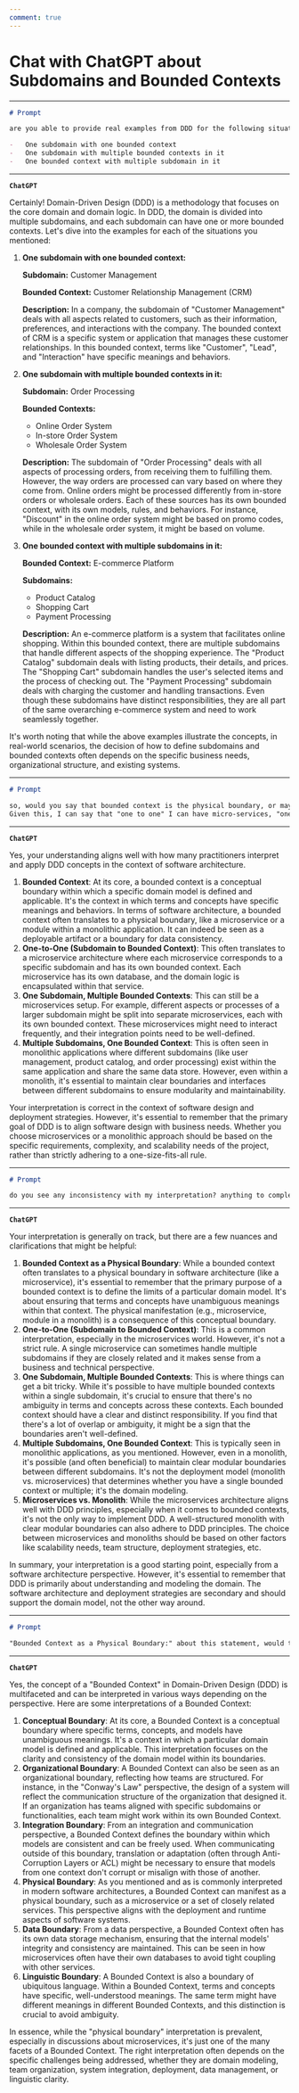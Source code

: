 ```yaml
---
comment: true
---
```


# Chat with ChatGPT about Subdomains and Bounded Contexts

---

```markdown
# Prompt

are you able to provide real examples from DDD for the following situations:

-   One subdomain with one bounded context
-   One subdomain with multiple bounded contexts in it
-   One bounded context with multiple subdomain in it
```

---

**`ChatGPT`**

Certainly! Domain-Driven Design (DDD) is a methodology that focuses on the core domain and domain logic. In DDD, the domain is divided into multiple subdomains, and each subdomain can have one or more bounded contexts. Let's dive into the examples for each of the situations you mentioned:

1. **One subdomain with one bounded context:**

    **Subdomain:** Customer Management

    **Bounded Context:** Customer Relationship Management (CRM)

    **Description:** In a company, the subdomain of "Customer Management" deals with all aspects related to customers, such as their information, preferences, and interactions with the company. The bounded context of CRM is a specific system or application that manages these customer relationships. In this bounded context, terms like "Customer", "Lead", and "Interaction" have specific meanings and behaviors.

2. **One subdomain with multiple bounded contexts in it:**

    **Subdomain:** Order Processing

    **Bounded Contexts:**

    - Online Order System
    - In-store Order System
    - Wholesale Order System

    **Description:** The subdomain of "Order Processing" deals with all aspects of processing orders, from receiving them to fulfilling them. However, the way orders are processed can vary based on where they come from. Online orders might be processed differently from in-store orders or wholesale orders. Each of these sources has its own bounded context, with its own models, rules, and behaviors. For instance, "Discount" in the online order system might be based on promo codes, while in the wholesale order system, it might be based on volume.

3. **One bounded context with multiple subdomains in it:**

    **Bounded Context:** E-commerce Platform

    **Subdomains:**

    - Product Catalog
    - Shopping Cart
    - Payment Processing

    **Description:** An e-commerce platform is a system that facilitates online shopping. Within this bounded context, there are multiple subdomains that handle different aspects of the shopping experience. The "Product Catalog" subdomain deals with listing products, their details, and prices. The "Shopping Cart" subdomain handles the user's selected items and the process of checking out. The "Payment Processing" subdomain deals with charging the customer and handling transactions. Even though these subdomains have distinct responsibilities, they are all part of the same overarching e-commerce system and need to work seamlessly together.

It's worth noting that while the above examples illustrate the concepts, in real-world scenarios, the decision of how to define subdomains and bounded contexts often depends on the specific business needs, organizational structure, and existing systems.

---

```markdown
# Prompt

so, would you say that bounded context is the physical boundary, or maybe the deployable artifact?
Given this, I can say that "one to one" I can have micro-services, "one subdomain multiple bounded context" cound still be micro-services, but "multiple subdomains one bounded context" is a monolith. Does it make sense?
```

---

**`ChatGPT`**

Yes, your understanding aligns well with how many practitioners interpret and apply DDD concepts in the context of software architecture.

1. **Bounded Context**: At its core, a bounded context is a conceptual boundary within which a specific domain model is defined and applicable. It's the context in which terms and concepts have specific meanings and behaviors. In terms of software architecture, a bounded context often translates to a physical boundary, like a microservice or a module within a monolithic application. It can indeed be seen as a deployable artifact or a boundary for data consistency.
2. **One-to-One (Subdomain to Bounded Context)**: This often translates to a microservice architecture where each microservice corresponds to a specific subdomain and has its own bounded context. Each microservice has its own database, and the domain logic is encapsulated within that service.
3. **One Subdomain, Multiple Bounded Contexts**: This can still be a microservices setup. For example, different aspects or processes of a larger subdomain might be split into separate microservices, each with its own bounded context. These microservices might need to interact frequently, and their integration points need to be well-defined.
4. **Multiple Subdomains, One Bounded Context**: This is often seen in monolithic applications where different subdomains (like user management, product catalog, and order processing) exist within the same application and share the same data store. However, even within a monolith, it's essential to maintain clear boundaries and interfaces between different subdomains to ensure modularity and maintainability.

Your interpretation is correct in the context of software design and deployment strategies. However, it's essential to remember that the primary goal of DDD is to align software design with business needs. Whether you choose microservices or a monolithic approach should be based on the specific requirements, complexity, and scalability needs of the project, rather than strictly adhering to a one-size-fits-all rule.

---

```markdown
# Prompt

do you see any inconsistency with my interpretation? anything to complement or say it's wrong?
```

---

**`ChatGPT`**

Your interpretation is generally on track, but there are a few nuances and clarifications that might be helpful:

1. **Bounded Context as a Physical Boundary**: While a bounded context often translates to a physical boundary in software architecture (like a microservice), it's essential to remember that the primary purpose of a bounded context is to define the limits of a particular domain model. It's about ensuring that terms and concepts have unambiguous meanings within that context. The physical manifestation (e.g., microservice, module in a monolith) is a consequence of this conceptual boundary.
2. **One-to-One (Subdomain to Bounded Context)**: This is a common interpretation, especially in the microservices world. However, it's not a strict rule. A single microservice can sometimes handle multiple subdomains if they are closely related and it makes sense from a business and technical perspective.
3. **One Subdomain, Multiple Bounded Contexts**: This is where things can get a bit tricky. While it's possible to have multiple bounded contexts within a single subdomain, it's crucial to ensure that there's no ambiguity in terms and concepts across these contexts. Each bounded context should have a clear and distinct responsibility. If you find that there's a lot of overlap or ambiguity, it might be a sign that the boundaries aren't well-defined.
4. **Multiple Subdomains, One Bounded Context**: This is typically seen in monolithic applications, as you mentioned. However, even in a monolith, it's possible (and often beneficial) to maintain clear modular boundaries between different subdomains. It's not the deployment model (monolith vs. microservices) that determines whether you have a single bounded context or multiple; it's the domain modeling.
5. **Microservices vs. Monolith**: While the microservices architecture aligns well with DDD principles, especially when it comes to bounded contexts, it's not the only way to implement DDD. A well-structured monolith with clear modular boundaries can also adhere to DDD principles. The choice between microservices and monoliths should be based on other factors like scalability needs, team structure, deployment strategies, etc.

In summary, your interpretation is a good starting point, especially from a software architecture perspective. However, it's essential to remember that DDD is primarily about understanding and modeling the domain. The software architecture and deployment strategies are secondary and should support the domain model, not the other way around.

---

```markdown
# Prompt

"Bounded Context as a Physical Boundary:" about this statement, would there be another interpretations?
```

---

**`ChatGPT`**

Yes, the concept of a "Bounded Context" in Domain-Driven Design (DDD) is multifaceted and can be interpreted in various ways depending on the perspective. Here are some interpretations of a Bounded Context:

1. **Conceptual Boundary**: At its core, a Bounded Context is a conceptual boundary where specific terms, concepts, and models have unambiguous meanings. It's a context in which a particular domain model is defined and applicable. This interpretation focuses on the clarity and consistency of the domain model within its boundaries.
2. **Organizational Boundary**: A Bounded Context can also be seen as an organizational boundary, reflecting how teams are structured. For instance, in the "Conway's Law" perspective, the design of a system will reflect the communication structure of the organization that designed it. If an organization has teams aligned with specific subdomains or functionalities, each team might work within its own Bounded Context.
3. **Integration Boundary**: From an integration and communication perspective, a Bounded Context defines the boundary within which models are consistent and can be freely used. When communicating outside of this boundary, translation or adaptation (often through Anti-Corruption Layers or ACL) might be necessary to ensure that models from one context don't corrupt or misalign with those of another.
4. **Physical Boundary**: As you mentioned and as is commonly interpreted in modern software architectures, a Bounded Context can manifest as a physical boundary, such as a microservice or a set of closely related services. This perspective aligns with the deployment and runtime aspects of software systems.
5. **Data Boundary**: From a data perspective, a Bounded Context often has its own data storage mechanism, ensuring that the internal models' integrity and consistency are maintained. This can be seen in how microservices often have their own databases to avoid tight coupling with other services.
6. **Linguistic Boundary**: A Bounded Context is also a boundary of ubiquitous language. Within a Bounded Context, terms and concepts have specific, well-understood meanings. The same term might have different meanings in different Bounded Contexts, and this distinction is crucial to avoid ambiguity.

In essence, while the "physical boundary" interpretation is prevalent, especially in discussions about microservices, it's just one of the many facets of a Bounded Context. The right interpretation often depends on the specific challenges being addressed, whether they are domain modeling, team organization, system integration, deployment, data management, or linguistic clarity.
